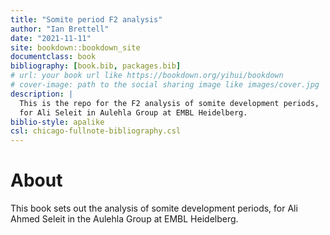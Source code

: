 ```yaml
--- 
title: "Somite period F2 analysis"
author: "Ian Brettell"
date: "2021-11-11"
site: bookdown::bookdown_site
documentclass: book
bibliography: [book.bib, packages.bib]
# url: your book url like https://bookdown.org/yihui/bookdown
# cover-image: path to the social sharing image like images/cover.jpg
description: |
  This is the repo for the F2 analysis of somite development periods,
  for Ali Seleit in Aulehla Group at EMBL Heidelberg.
biblio-style: apalike
csl: chicago-fullnote-bibliography.csl
---
```


# About

This book sets out the analysis of somite development periods, for Ali Ahmed Seleit in the Aulehla Group at EMBL Heidelberg.


